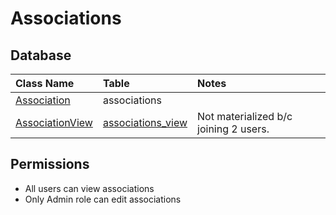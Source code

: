 # Associations

## Database

| Class Name                              | Table                                    | Notes                                 |
| :-------------------------------------- | :--------------------------------------- | :------------------------------------ |
| [Association](Association.java)         | associations                             |                                       |
| [AssociationView](AssociationView.java) | [associations_view](AssociationView.sql) | Not materialized b/c joining 2 users. |

## Permissions

- All users can view associations
- Only Admin role can edit associations
